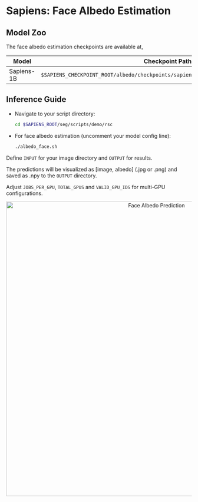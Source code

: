 # Sapiens: Face Albedo Estimation

## Model Zoo
The face albedo estimation checkpoints are available at,

| Model         | Checkpoint Path
|---------------|--------------------------------------------------------------------------------------------------
| Sapiens-1B  | `$SAPIENS_CHECKPOINT_ROOT/albedo/checkpoints/sapiens_1b/sapiens_1b_albedo_epoch_4.pth`

## Inference Guide

- Navigate to your script directory:
  ```bash
  cd $SAPIENS_ROOT/seg/scripts/demo/rsc
  ```
- For face albedo estimation (uncomment your model config line):
  ```bash
  ./albedo_face.sh
  ```

Define `INPUT` for your image directory and `OUTPUT` for results.

The predictions will be visualized as [image, albedo] (.jpg or .png) and saved as .npy to the `OUTPUT` directory.


Adjust `JOBS_PER_GPU`, `TOTAL_GPUS` and `VALID_GPU_IDS` for multi-GPU configurations.

<p align="center">
  <img src="../assets/albedo_face.gif" alt="Face Albedo Prediction" width="800" style="margin-right: 10px;"/>
</p>
